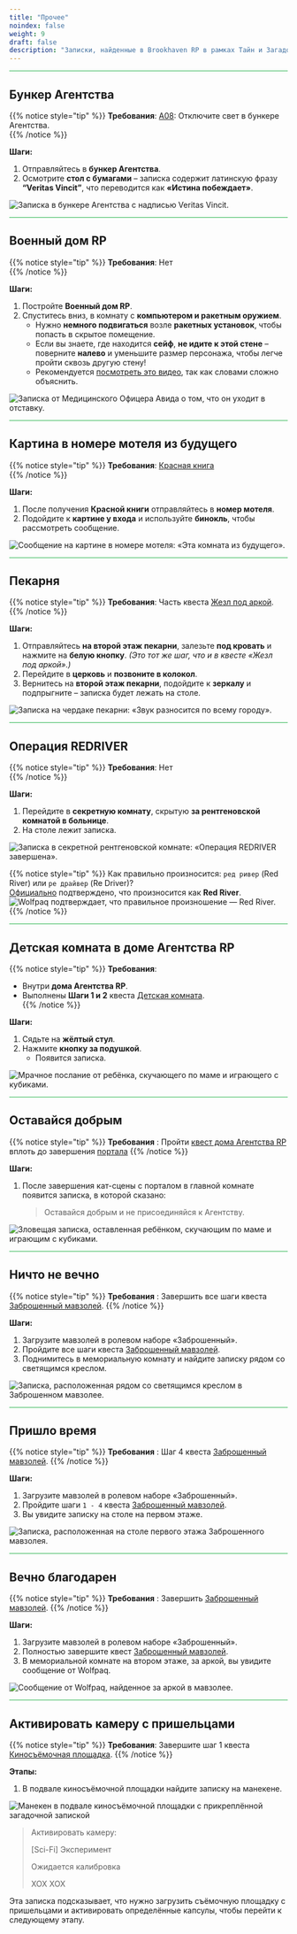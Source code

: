 ```yaml
---
title: "Прочее"
noindex: false
weight: 9
draft: false
description: "Записки, найденные в Brookhaven RP в рамках Тайн и Загадок. Эти записки либо не подписаны, либо существует только одна записка от отправителя. Приложены изображения записок."
---
```


<hr style="background-color: #28b44c" size=8>

## Бункер Агентства  

{{% notice style="tip" %}}
**Требования**: [A08](/casebook/light_panel/#a08): Отключите свет в бункере Агентства.  
{{% /notice %}}

**Шаги:**  

1. Отправляйтесь в **бункер Агентства**.  
2. Осмотрите **стол с бумагами** – записка содержит латинскую фразу **“Veritas Vincit”**, что переводится как **«Истина побеждает»**.  

![Записка в бункере Агентства с надписью Veritas Vincit.](/images/bh/other_agency_bunker_note.jpg)  

<hr style="background-color: #28b44c" size=8>

## Военный дом RP  

{{% notice style="tip" %}}
**Требования**: Нет  
{{% /notice %}}

**Шаги:**  

1. Постройте **Военный дом RP**.  
2. Спуститесь вниз, в комнату с **компьютером и ракетным оружием**.  
   - Нужно **немного подвигаться** возле **ракетных установок**, чтобы попасть в скрытое помещение.  
   - Если вы знаете, где находится **сейф**, **не идите к этой стене** – поверните **налево** и уменьшите размер персонажа, чтобы легче пройти сквозь другую стену!  
   - Рекомендуется [посмотреть это видео](https://www.youtube.com/watch?v=IVYdl_jo6jg&t), так как словами сложно объяснить.  

![Записка от Медицинского Офицера Авида о том, что он уходит в отставку.](/images/bh/other_military_rp_note.png)  

<hr style="background-color: #28b44c" size=8>

## Картина в номере мотеля из будущего  

{{% notice style="tip" %}}
**Требования**: [Красная книга](/lore/special_tools/the_red_book)  
{{% /notice %}}

**Шаги:**  

1. После получения **Красной книги** отправляйтесь в **номер мотеля**.  
2. Подойдите к **картине у входа** и используйте **бинокль**, чтобы рассмотреть сообщение.  

![Сообщение на картине в номере мотеля: «Эта комната из будущего».](/images/bh/other_future_hotel_picture_frame_note.jpg)  

<hr style="background-color: #28b44c" size=8>

## Пекарня  

{{% notice style="tip" %}}
**Требования**: Часть квеста [Жезл под аркой](/lore/special_tools/rod_under_arch).  
{{% /notice %}}

**Шаги:**  

1. Отправляйтесь **на второй этаж пекарни**, залезьте **под кровать** и нажмите на **белую кнопку**. _(Это тот же шаг, что и в квесте «Жезл под аркой».)_  
2. Перейдите в **церковь** и **позвоните в колокол**.  
3. Вернитесь на **второй этаж пекарни**, подойдите к **зеркалу** и подпрыгните – записка будет лежать на столе.  

![Записка на чердаке пекарни: «Звук разносится по всему городу».](/images/bh/other_bakery_note.jpg)  

<hr style="background-color: #28b44c" size=8>

## Операция REDRIVER  

{{% notice style="tip" %}}
**Требования**: Нет  
{{% /notice %}}

**Шаги:**  

1. Перейдите в **секретную комнату**, скрытую **за рентгеновской комнатой в больнице**.  
2. На столе лежит записка.  

![Записка в секретной рентгеновской комнате: «Операция REDRIVER завершена».](/images/bh/operation_red_river_note.jpg)  

{{% notice style="tip" %}}
Как правильно произносится: `ред ривер` (Red River) или `ре драйвер` (Re Driver)?  
[Официально](https://discord.com/channels/482308357248647177/870010373976236052/1105193056317218856) подтверждено, что произносится как **Red River**.  
![Wolfpaq подтверждает, что правильное произношение — Red River.](/images/bh/wolf_confirmed_red_river.jpg)  
{{% /notice %}}

<hr style="background-color: #28b44c" size=8>

## Детская комната в доме Агентства RP  

{{% notice style="tip" %}}
**Требования**:  
- Внутри **дома Агентства RP**.  
- Выполнены **Шаги 1 и 2** квеста [Детская комната](/lore/quests/agency_coffin_portal/kids_room/#шаги).  
{{% /notice %}}

**Шаги:**  

1. Сядьте на **жёлтый стул**.  
2. Нажмите **кнопку за подушкой**.  
   - Появится записка.  

![Мрачное послание от ребёнка, скучающего по маме и играющего с кубиками.](/images/agency_coffin_portal_quest/kids_room_note_from_child_croped.png)  

<hr style="background-color: #28b44c" size=8>

## Оставайся добрым

{{% notice style="tip" %}}
**Требования** : Пройти [квест дома Агентства RP](/lore/quests/agency_coffin_portal/getting_started/) вплоть до завершения [портала](/lore/quests/agency_coffin_portal/portal/)
{{% /notice %}}

**Шаги:**

1. После завершения кат-сцены с порталом в главной комнате появится записка, в которой сказано:  
   > Оставайся добрым и не присоединяйся к Агентству.

![Зловещая записка, оставленная ребёнком, скучающим по маме и играющим с кубиками.](/images/agency_coffin_portal_quest/agency_dungeon_final_message_stay_good.webp?height=200px)

<hr style="background-color: #28b44c" size=8>

## Ничто не вечно

{{% notice style="tip" %}}
**Требования** : Завершить все шаги квеста [Заброшенный мавзолей](/lore/quests/abandoned_mausoleum/).
{{% /notice %}}

**Шаги:**
1. Загрузите мавзолей в ролевом наборе «Заброшенный». 
2. Пройдите все шаги квеста [Заброшенный мавзолей](/lore/quests/abandoned_mausoleum/).
3. Поднимитесь в мемориальную комнату и найдите записку рядом со светящимся креслом.

![Записка, расположенная рядом со светящимся креслом в Заброшенном мавзолее.](/images/abandoned_mausoleum/mausoleum_note_by_glowing_chair.webp?width=200px) 

<hr style="background-color: #28b44c" size=8>

## Пришло время

{{% notice style="tip" %}}
**Требования** : Шаг 4 квеста [Заброшенный мавзолей](/lore/quests/abandoned_mausoleum/).
{{% /notice %}}

**Шаги:**
1. Загрузите мавзолей в ролевом наборе «Заброшенный». 
2. Пройдите шаги `1 - 4` квеста [Заброшенный мавзолей](/lore/quests/abandoned_mausoleum/).
3. Вы увидите записку на столе на первом этаже.

![Записка, расположенная на столе первого этажа Заброшенного мавзолея.](/images/abandoned_mausoleum/mausoleum_note_on_table.webp?width=200px) 

<hr style="background-color: #28b44c" size=8>

## Вечно благодарен

{{% notice style="tip" %}}
**Требования** : Завершить [Заброшенный мавзолей](/lore/quests/abandoned_mausoleum/).
{{% /notice %}}

**Шаги:**
1. Загрузите мавзолей в ролевом наборе «Заброшенный». 
2. Полностью завершите квест [Заброшенный мавзолей](/lore/quests/abandoned_mausoleum/).
3. В мемориальной комнате на втором этаже, за аркой, вы увидите сообщение от Wolfpaq.

![Сообщение от Wolfpaq, найденное за аркой в мавзолее.](/images/abandoned_mausoleum/mausoleum_wolfpaq_note.png?width=600px) 


<hr style="background-color: #28b44c" size=8>

## Активировать камеру с пришельцами

{{% notice style="tip" %}}
**Требования**: Завершите шаг 1 квеста [Киносъёмочная площадка](/lore/quests/movie_set_mystery/#1-найдите-красную-ключ-карту-).
{{% /notice %}}

**Этапы:**
1. В подвале киносъёмочной площадки найдите записку на манекене.

![Манекен в подвале киносъёмочной площадки с прикреплённой загадочной запиской](/images/bh/movie_set_mystery_note_in_basement_on_mannequin.webp?width=600px) 

> Активировать камеру:
>
> [Sci-Fi] Эксперимент  
>  
> Ожидается калибровка  
>
> XOX XOX

Эта записка подсказывает, что нужно загрузить съёмочную площадку с пришельцами и активировать определённые капсулы, чтобы перейти к следующему этапу.
